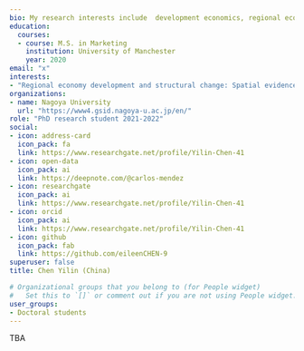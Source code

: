 ```yaml
---
bio: My research interests include  development economics, regional economics, and spatial econometrics.
education:
  courses:
  - course: M.S. in Marketing
    institution: University of Manchester
    year: 2020
email: "x"
interests:
- "Regional economy development and structural change: Spatial evidence from north-eastern China" 
organizations:
- name: Nagoya University
  url: "https://www4.gsid.nagoya-u.ac.jp/en/"
role: "PhD research student 2021-2022"
social:
- icon: address-card
  icon_pack: fa
  link: https://www.researchgate.net/profile/Yilin-Chen-41
- icon: open-data
  icon_pack: ai
  link: https://deepnote.com/@carlos-mendez
- icon: researchgate
  icon_pack: ai
  link: https://www.researchgate.net/profile/Yilin-Chen-41
- icon: orcid
  icon_pack: ai
  link: https://www.researchgate.net/profile/Yilin-Chen-41
- icon: github
  icon_pack: fab
  link: https://github.com/eileenCHEN-9
superuser: false
title: Chen Yilin (China)

# Organizational groups that you belong to (for People widget)
#   Set this to `[]` or comment out if you are not using People widget.
user_groups:
- Doctoral students
---
```


TBA
